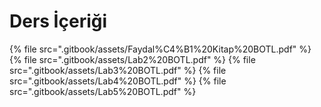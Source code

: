 # Ders İçeriği

<!--Index-->

{% file src=".gitbook/assets/Faydal%C4%B1%20Kitap%20BOTL.pdf" %}
{% file src=".gitbook/assets/Lab2%20BOTL.pdf" %}
{% file src=".gitbook/assets/Lab3%20BOTL.pdf" %}
{% file src=".gitbook/assets/Lab4%20BOTL.pdf" %}
{% file src=".gitbook/assets/Lab5%20BOTL.pdf" %}

<!--Index-->
